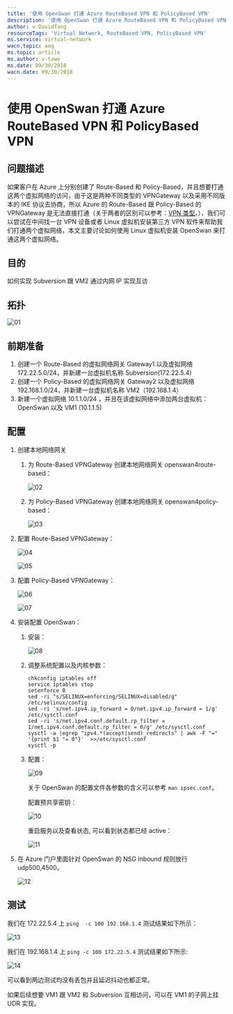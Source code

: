 ```yaml
---
title: '使用 OpenSwan 打通 Azure RouteBased VPN 和 PolicyBased VPN'
description: '使用 OpenSwan 打通 Azure RouteBased VPN 和 PolicyBased VPN'
author: v-DavidTang
resourceTags: 'Virtual Network, RouteBased VPN, PolicyBased VPN'
ms.service: virtual-network
wacn.topic: aog
ms.topic: article
ms.author: v-tawe
ms.date: 09/30/2018
wacn.date: 09/30/2018
---
```


# 使用 OpenSwan 打通 Azure RouteBased VPN 和 PolicyBased VPN

## 问题描述

如果客户在 Azure 上分别创建了 Route-Based 和 Policy-Based，并且想要打通这两个虚拟网络的访问，由于这是两种不同类型的 VPNGateway 以及采用不同版本的 IKE 协议去协商，所以 Azure 的 Route-Based 跟 Policy-Based 的 VPNGateway 是无法直接打通（关于两者的区别可以参考：[VPN 类型](https://docs.azure.cn/zh-cn/vpn-gateway/vpn-gateway-about-vpn-gateway-settings#vpntype)。），我们可以尝试在中间找一台 VPN 设备或者 Linux 虚拟机安装第三方 VPN 软件来帮助我们打通两个虚拟网络，本文主要讨论如何使用 Linux 虚拟机安装 OpenSwan 来打通这两个虚拟网络。

## 目的

如何实现 Subversion 跟 VM2 通过内网 IP 实现互访

## 拓扑

![01](media/aog-virtual-network-howto-connect-routebased-vpn-and-policybased-vpn/01.png)

## 前期准备

1. 创建一个 Route-Based 的虚拟网络网关 Gateway1 以及虚拟网络 172.22.5.0/24，并新建一台虚拟机名称 Subversion(172.22.5.4)
2. 创建一个 Policy-Based 的虚拟网络网关 Gateway2 以及虚拟网络 192.168.1.0/24，并新建一台虚拟机名称 VM2（192.168.1.4）
3. 新建一个虚拟网络 10.1.1.0/24 ，并且在该虚拟网络中添加两台虚拟机：OpenSwan 以及 VM1 (10.1.1.5)

## 配置

1. 创建本地网络网关

    1. 为 Route-Based VPNGateway 创建本地网络网关 openswan4route-based：

        ![02](media/aog-virtual-network-howto-connect-routebased-vpn-and-policybased-vpn/02.png)

    2. 为 Policy-Based VPNGateway 创建本地网络网关 openswan4policy-based：

        ![03](media/aog-virtual-network-howto-connect-routebased-vpn-and-policybased-vpn/03.png)

2. 配置 Route-Based VPNGateway：

    ![04](media/aog-virtual-network-howto-connect-routebased-vpn-and-policybased-vpn/04.png)

    ![05](media/aog-virtual-network-howto-connect-routebased-vpn-and-policybased-vpn/05.png)

3. 配置 Policy-Based VPNGateway：

    ![06](media/aog-virtual-network-howto-connect-routebased-vpn-and-policybased-vpn/06.png)

    ![07](media/aog-virtual-network-howto-connect-routebased-vpn-and-policybased-vpn/07.png)

4. 安装配置 OpenSwan：

    1. 安装：

        ![08](media/aog-virtual-network-howto-connect-routebased-vpn-and-policybased-vpn/08.png)

    2. 调整系统配置以及内核参数：

        ```shell
        chkconfig iptables off
        service iptables stop
        setenforce 0
        sed -ri "s/SELINUX=enforcing/SELINUX=disabled/g" /etc/selinux/config
        sed -ri 's/net.ipv4.ip_forward = 0/net.ipv4.ip_forward = 1/g' /etc/sysctl.conf
        sed -ri 's/net.ipv4.conf.default.rp_filter = 1/net.ipv4.conf.default.rp_filter = 0/g' /etc/sysctl.conf
        sysctl -a |egrep "ipv4.*(accept|send)_redirects" | awk -F "=" '{print $1 "= 0"}'  >>/etc/sysctl.conf
        sysctl -p
        ```

    3. 配置：

        ![09](media/aog-virtual-network-howto-connect-routebased-vpn-and-policybased-vpn/09.png)

        关于 OpenSwan 的配置文件各参数的含义可以参考 `man ipsec.conf`。

        配置预共享密钥：

        ![10](media/aog-virtual-network-howto-connect-routebased-vpn-and-policybased-vpn/10.png)

        重启服务以及查看状态, 可以看到状态都已经 active：

        ![11](media/aog-virtual-network-howto-connect-routebased-vpn-and-policybased-vpn/11.png)

5. 在 Azure 门户里面针对 OpenSwan 的 NSG Inbound 规则放行 udp500,4500。

    ![12](media/aog-virtual-network-howto-connect-routebased-vpn-and-policybased-vpn/12.png)

## 测试

我们在 172.22.5.4 上 `ping  -c 100 192.168.1.4` 测试结果如下所示：

![13](media/aog-virtual-network-howto-connect-routebased-vpn-and-policybased-vpn/13.png)

我们在 192.168.1.4 上 `ping -c 100 172.22.5.4` 测试结果如下所示:

![14](media/aog-virtual-network-howto-connect-routebased-vpn-and-policybased-vpn/14.png)

可以看到两边测试均没有丢包并且延迟抖动也都正常。

如果后续想要 VM1 跟 VM2 和 Subversion 互相访问，可以在 VM1 的子网上挂 UDR 实现。